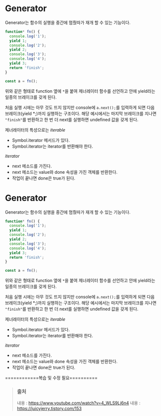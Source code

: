# Generator

Generator는 함수의 실행을 중간에 멈췄따가 재개 할 수 있는 기능이다.

```javascript
function* fn() {
  console.log('1');
  yield 1;
  console.log('2');
  yield 2;
  console.log('3');
  console.log('4');
  yield 3;
  return 'finish';
}

const a = fn();
```

위와 같은 형태로 function 옆에 `*`을 붙여 제너레이터 함수를 선언하고 안에 yield라는 일종의 브레이크를 갖게 된다.

처음 실행 시에는 아무 것도 뜨지 않지만 console에 `a.next();`를 입력하게 되면 다음 브레이크(yield \*;)까지 실행하는 구조이다. 해당 예시에서는 마지막 브레이크를 지나면 `"finish"`를 반환하고 한 번 더 next를 실행하면 undefined 값을 갖게 된다.

제너레이터의 특성으로는
_iterable_

- Symbol.iterator 메서드가 있다.
- Symbol.iterator는 iterator를 반환해야 한다.

_iterator_

- next 메소드를 가진다.
- next 메소드는 value와 done 속성을 가진 객체를 반환한다.
- 작업이 끝나면 done은 true가 된다.

# Generator

Generator는 함수의 실행을 중간에 멈췄따가 재개 할 수 있는 기능이다.

```javascript
function* fn() {
  console.log('1');
  yield 1;
  console.log('2');
  yield 2;
  console.log('3');
  console.log('4');
  yield 3;
  return 'finish';
}

const a = fn();
```

위와 같은 형태로 function 옆에 `*`을 붙여 제너레이터 함수를 선언하고 안에 yield라는 일종의 브레이크를 갖게 된다.

처음 실행 시에는 아무 것도 뜨지 않지만 console에 `a.next();`를 입력하게 되면 다음 브레이크(yield \*;)까지 실행하는 구조이다. 해당 예시에서는 마지막 브레이크를 지나면 `"finish"`를 반환하고 한 번 더 next를 실행하면 undefined 값을 갖게 된다.

제너레이터의 특성으로는
_iterable_

- Symbol.iterator 메서드가 있다.
- Symbol.iterator는 iterator를 반환해야 한다.

_iterator_

- next 메소드를 가진다.
- next 메소드는 value와 done 속성을 가진 객체를 반환한다.
- 작업이 끝나면 done은 true가 된다.

============복습 및 수정 필요==========

> ### 출처
>
> 내용 : https://www.youtube.com/watch?v=4_WLS9Lj6n4
> 내용 : https://juicyjerry.tistory.com/153

